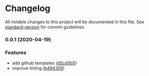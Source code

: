 # Changelog

All notable changes to this project will be documented in this file. See [standard-version](https://github.com/conventional-changelog/standard-version) for commit guidelines.

### 0.0.1 (2020-04-19)


### Features

* add github templates ([d5cd0b5](https://github.com/grumpy-monkeys/qrate/commit/d5cd0b5a3a380517ed3076d6ede71c3eab645a3f))
* improve linting ([b494359](https://github.com/grumpy-monkeys/qrate/commit/b494359177425b8548dcf0d3dceee46a5afcbe86))
